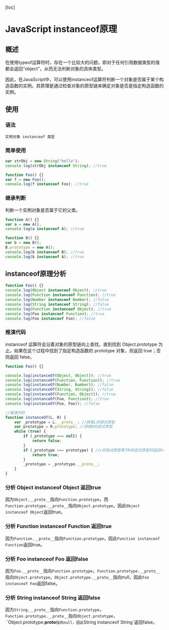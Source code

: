 [toc]

# JavaScript instanceof原理

## 概述

在使用typeof运算符时，存在一个比较大的问题，即对于任何引用数据类型的值都会返回“object”，从而无法判断对象的具体类型。

因此，在JavaScript中，可以使用instanceof运算符判断一个对象是否属于某个构造函数的实例。其原理是通过检查对象的原型链来确定对象是否是指定构造函数的实例。



## 使用

### 语法

```
实例对象 instanceof 类型
```

### 简单使用

```javascript
var strObj = new String("hello");
console.log(strObj instanceof String); //true

function Foo() {}
var f = new Foo();
console.log(f instanceof Foo); //true
```

### 继承判断

判断一个实例对象是否属于它的父类。

```javascript
function A() {}
var a = new A();
console.log(a instanceof A); //true

function B() {}
var b = new B();
B.prototype = new A();
console.log(b instanceof B); //true
console.log(b instanceof A); //true
```



## instanceof原理分析

```javascript
function Foo() {}
console.log(Object instanceof Object); //true
console.log(Function instanceof Function); //true
console.log(Number instanceof Number); //false
console.log(String instanceof String); //false
console.log(Function instanceof Object); //true
console.log(Foo instanceof Function); //true
console.log(Foo instanceof Foo); //false
```

### 推演代码

instanceof 运算符会沿着对象的原型链向上查找，直到找到 Object.prototype 为止。如果在这个过程中找到了指定构造函数的 prototype 对象，则返回 true；否则返回 false。

```javascript
function Foo() {}

console.log(instanceOf(Object, Object)); //true
console.log(instanceOf(Function, Function)); //true
console.log(instanceOf(Number, Number)); //false
console.log(instanceOf(String, String)); //false
console.log(instanceOf(Function, Object)); //true
console.log(instanceOf(Foo, Function)); //true
console.log(instanceOf(Foo, Foo)); //false

//推演代码
function instanceOf(L, R) {
    var _prototype = L.__proto__; //获取L的隐式原型
    var prototype = R.prototype; //获取R的显式原型    
    while (true) {
        if (_prototype === null) {
            return false;
        }
        if (_prototype === prototype) { //L的隐式原型等于R的显式原型时返回true
            return true;
        }
        _prototype = _prototype.__proto__;
    }
}
```

### 分析 Object instanceof Object 返回true

因为`Object.__proto__`指向`Function.prototype`，而`Function.prototype.__proto__`指向`Object.prototype`，因此`Object instanceof Object`返回true。



### 分析 Function instanceof Function 返回true

因为`Function.__proto__`指向`Function.prototype`，因此`Function instanceof Function`返回true。



### 分析 Foo instanceof Foo 返回false

因为`Foo.__proto__`指向`Function.prototype`，`Function.prototype.__proto__`指向`Object.prototype`，`Object.prototype.__proto__`指向null，因此`Foo instanceof Foo`返回false。



### 分析 String instanceof String 返回false

因为`String.__proto__`指向`Function.prototype`，`Function.prototype.__proto__`指向`Object.prototype`，``Object.prototype.__proto__`指向null，因此`String instanceof String`返回false。



